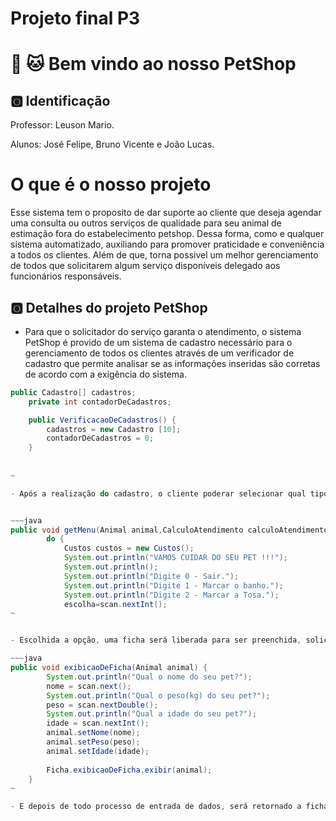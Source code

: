 # Projeto final P3

<h1>  🐶 🐱 Bem vindo ao nosso PetShop </h1>
 
## 🅾️ Identificação 

Professor: Leuson Mario.

Alunos: José Felipe, Bruno Vicente e João Lucas.

## <h1> O que é o nosso projeto </h1> Esse sistema tem o proposito de dar suporte ao cliente que deseja agendar uma consulta ou outros serviços de qualidade para seu animal de estimação fora do estabelecimento petshop. Dessa forma, como e qualquer sistema automatizado, auxiliando para promover praticidade e conveniência a todos os clientes. Além de que, torna possivel um melhor gerenciamento de todos que solicitarem algum serviço disponíveis delegado aos funcionários responsáveis.


## 🅾️ Detalhes do projeto PetShop

- Para que o solicitador do serviço garanta o atendimento, o sistema PetShop é provido de um sistema de cadastro necessário para o gerenciamento de todos os clientes através de um verificador de cadastro que permite analisar se as informações inseridas são corretas de acordo com a exigência do sistema.


~~~java
public Cadastro[] cadastros;
	private int contadorDeCadastros;

	public VerificacaoDeCadastros() {
		cadastros = new Cadastro [10];
		contadorDeCadastros = 0;
	}
  
  
~

- Após a realização do cadastro, o cliente poderar selecionar qual tipo de serviço gostaria para seu animal. Ex: Marcar banho ou tosa? E claro, só é possivel chegar nesta opção se o solicitador do serviço obter êxito na conclusão do cadastro. Do contrário, a ação não poderá ser concluída e uma mensagem de que existe algum erro no cadastro será exibido ou por não existir o cadastro ou por alguma informação inserida incorretamente. 


~~~java
public void getMenu(Animal animal,CalculoAtendimento calculoAtendimento,Cadastro c) throws CadastroNaoPermitido, TamanhoNaoPermitido, CadastroNaoExiste {
		do {
			Custos custos = new Custos(); 
			System.out.println("VAMOS CUIDAR DO SEU PET !!!");
			System.out.println();
			System.out.println("Digite 0 - Sair.");
			System.out.println("Digite 1 - Marcar o banho.");
			System.out.println("Digite 2 - Marcar a Tosa.");
			escolha=scan.nextInt();
~


- Escolhida a opção, uma ficha será liberada para ser preenchida, solicitando que o cliente forneca os dados(Atributos) do animal, como seu peso e a idade. Para que a consulta do banco de dados seja mais rápida na próxima ida ao estabelecimento, facilitando também o trabalho dos funcionários.  

~~~java
public void exibicaoDeFicha(Animal animal) {
		System.out.println("Qual o nome do seu pet?");
		nome = scan.next();
		System.out.println("Qual o peso(kg) do seu pet?");
		peso = scan.nextDouble();
		System.out.println("Qual a idade do seu pet?");
		idade = scan.nextInt();
		animal.setNome(nome);
		animal.setPeso(peso);
		animal.setIdade(idade);
		
		Ficha.exibicaoDeFicha.exibir(animal);
	}
~

- E depois de todo processo de entrada de dados, será retornado a ficha do pet com o valor do atendimento solicitado, de acordo com os dados que foram repassados.
